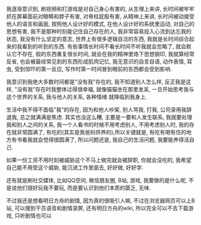 我逐渐意识到, 刷视频和打游戏是对自己身心有害的, 从生理上来讲, 长时间被牢牢抓在屏幕面前对眼睛和脖子有害, 对脊柱屁股有害, 从精神上来讲, 长时间被动接受他人的语言和画面, 按照他人设计好的模式, 在他人设计好的系统里运动, 对自己的思想有害, 我不是那种时刻能记住自己存在的人, 我非常容易投入心流到达忘我的状态, 我没有什么坚定的意志, 世界上有很多逻辑自洽的东西, 我就是长时间综合起来的我看到的听到的东西. 有些事情长时间不看长时间不听我就会忽略了, 就会默认它不存在, 假的东西重复很长时间, 就会在我的精神里烙下思想钢印, 我就算经常反省, 也会被最经常见到的东西形成肌肉记忆, 我无意识的自言自语, 动作表情, 耳虫, 受到惊吓的第一反应, 写作时第一时间冒到眼前的东西都会受到影响. 

我意识到我绝大多数时间都是"没有我"存在的, 我不知道别人怎么样, 反正我是这样, "没有我"存在时我整体过得很幸福, 就像猫猫坐在那里发呆, 一旦开始思考我与这个世界的关系, 我与他人的关系, 各种情绪 就降临到我身上.

生活中我不得不面临"我"的存在, 因为和他人吵架, 别人骂我, 打我, 公司录用我辞退我, 总之就满满是焦虑. 其实也没这么糟, 主要是一要和人发生联系, 我就要处理我和别人之间的关系, 我一个人看书的时候不用考虑别人, 不用考虑别人时, 我的存在就非常圆满了, 有吃的(其实是我爸妈供养的),所以关键就是, 有吃有喝有住的地方有书看我就会觉得很圆满了, 所以问题还是, 我自己的生活问题, 我要能养得活自己.

如果一份工资不用时刻被威胁这个不马上做完就会被辞职, 你就会没吃的, 我希望自己能不用受这个威胁, 能沉进工作里面去, 好好做, 好好学. 

还有就是刷社交媒体, 比如QQ空间, 微信朋友圈, B站, 游戏, 我要做的是什么呢, 不是说他们很好玩我不要玩, 而是要认识到他们本质的匮乏, 无味.

不过我还是想看明日方舟的剧情, 因为真的很吸引人嘛, 不过在浏览器网页可以上B站, 可以搜到干员语音和剧情录屏, 还有明日方舟的wiki, 所以完全可以不去下载游戏, 只听剧情也可以